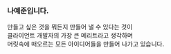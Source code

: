 <h3>나예준입니다.</h3>

만들고 싶은 것을 뭐든지 만들어 낼 수 있다는 것이 <br/>
클라이언트 개발자의 가장 큰 메리트라고 생각하며<br/>
머릿속에 떠오르는 모든 아이디어들을 만들어 나가고 있습니다.
